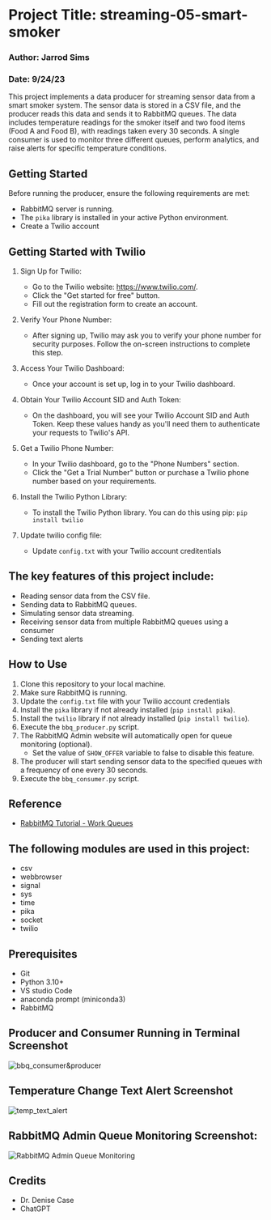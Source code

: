 # Project Title: streaming-05-smart-smoker
### Author: Jarrod Sims
### Date: 9/24/23

This project implements a data producer for streaming sensor data from a smart smoker system. The sensor data is stored in a CSV file, and the producer reads this data and sends it to RabbitMQ queues. The data includes temperature readings for the smoker itself and two food items (Food A and Food B), with readings taken every 30 seconds. A single consumer is used to monitor three different queues, perform analytics, and raise alerts for specific temperature conditions. 

## Getting Started
Before running the producer, ensure the following requirements are met:

- RabbitMQ server is running.
- The `pika` library is installed in your active Python environment.
- Create a Twilio account

## Getting Started with Twilio
1. Sign Up for Twilio:
    - Go to the Twilio website: https://www.twilio.com/.
    - Click the "Get started for free" button.
    - Fill out the registration form to create an account.

2. Verify Your Phone Number:
    - After signing up, Twilio may ask you to verify your phone number for security purposes. Follow the on-screen instructions to complete this step.

3. Access Your Twilio Dashboard:
    - Once your account is set up, log in to your Twilio dashboard.

4. Obtain Your Twilio Account SID and Auth Token:
    - On the dashboard, you will see your Twilio Account SID and Auth Token. Keep these values handy as you'll need them to authenticate your requests to Twilio's API.

5. Get a Twilio Phone Number:
    - In your Twilio dashboard, go to the "Phone Numbers" section.
    - Click the "Get a Trial Number" button or purchase a Twilio phone number based on your requirements.

6. Install the Twilio Python Library:
    - To install the Twilio Python library. You can do this using pip:
      `pip install twilio`

7. Update twilio config file:
    - Update `config.txt` with your Twilio account creditentials

## The key features of this project include:
- Reading sensor data from the CSV file.
- Sending data to RabbitMQ queues.
- Simulating sensor data streaming.
- Receiving sensor data from multiple RabbitMQ queues using a consumer
- Sending text alerts

## How to Use

1. Clone this repository to your local machine.
2. Make sure RabbitMQ is running.
3. Update the `config.txt` file with your Twilio account credentials
4. Install the `pika` library if not already installed (`pip install pika`).
5. Install the `twilio` library if not already installed (`pip install twilio`).
6. Execute the `bbq_producer.py` script.
7. The RabbitMQ Admin website will automatically open for queue monitoring (optional).
    - Set the value of `SHOW_OFFER` variable to false to disable this feature.
8. The producer will start sending sensor data to the specified queues with a frequency of one every 30 seconds.
9. Execute the `bbq_consumer.py` script.

## Reference
- [RabbitMQ Tutorial - Work Queues](https://www.rabbitmq.com/tutorials/tutorial-two-python.html)

## The following modules are used in this project:
- csv	
- webbrowser
- signal	
- sys	
- time	
- pika
- socket
- twilio

## Prerequisites
- Git
- Python 3.10+ 
- VS studio Code 
- anaconda prompt (miniconda3)
- RabbitMQ

## Producer and Consumer Running in Terminal Screenshot
![bbq_consumer&producer](bbq_consumer&producer.png)

## Temperature Change Text Alert Screenshot
![temp_text_alert](temp_text_alert.jpg)

## RabbitMQ Admin Queue Monitoring Screenshot:
![RabbitMQ Admin Queue Monitoring](RabbitMQ_admin.png)

## Credits
- Dr. Denise Case
- ChatGPT
